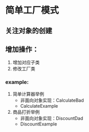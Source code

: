 # 简单工厂模式

## 关注对象的创建


## 增加操作：
1) 增加对应子类
2) 修改工厂类

### example:
1) 简单计算器举例
    * 非面向对象实现：CalculateBad
    * CalculateExample
2) 商品打折举例
    * 非面向对象实现：DiscountDad
    * DiscountExample